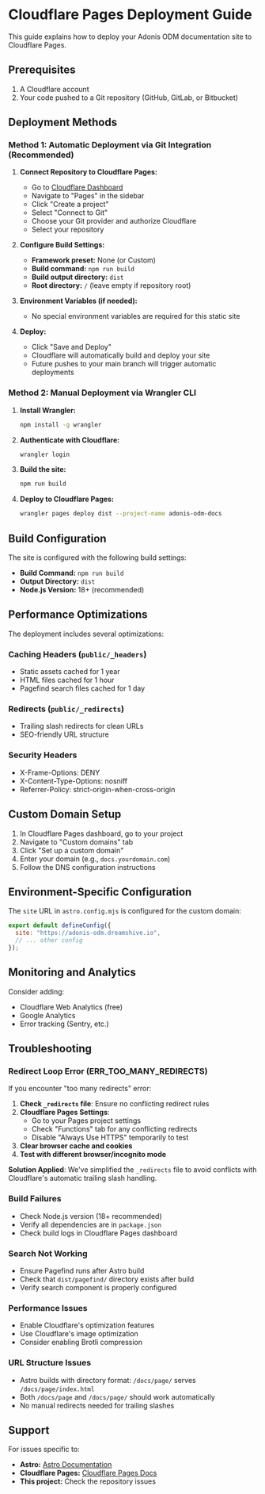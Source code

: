 # Cloudflare Pages Deployment Guide

This guide explains how to deploy your Adonis ODM documentation site to Cloudflare Pages.

## Prerequisites

1. A Cloudflare account
2. Your code pushed to a Git repository (GitHub, GitLab, or Bitbucket)

## Deployment Methods

### Method 1: Automatic Deployment via Git Integration (Recommended)

1. **Connect Repository to Cloudflare Pages:**

   - Go to [Cloudflare Dashboard](https://dash.cloudflare.com/)
   - Navigate to "Pages" in the sidebar
   - Click "Create a project"
   - Select "Connect to Git"
   - Choose your Git provider and authorize Cloudflare
   - Select your repository

2. **Configure Build Settings:**

   - **Framework preset:** None (or Custom)
   - **Build command:** `npm run build`
   - **Build output directory:** `dist`
   - **Root directory:** `/` (leave empty if repository root)

3. **Environment Variables (if needed):**

   - No special environment variables are required for this static site

4. **Deploy:**
   - Click "Save and Deploy"
   - Cloudflare will automatically build and deploy your site
   - Future pushes to your main branch will trigger automatic deployments

### Method 2: Manual Deployment via Wrangler CLI

1. **Install Wrangler:**

   ```bash
   npm install -g wrangler
   ```

2. **Authenticate with Cloudflare:**

   ```bash
   wrangler login
   ```

3. **Build the site:**

   ```bash
   npm run build
   ```

4. **Deploy to Cloudflare Pages:**
   ```bash
   wrangler pages deploy dist --project-name adonis-odm-docs
   ```

## Build Configuration

The site is configured with the following build settings:

- **Build Command:** `npm run build`
- **Output Directory:** `dist`
- **Node.js Version:** 18+ (recommended)

## Performance Optimizations

The deployment includes several optimizations:

### Caching Headers (`public/_headers`)

- Static assets cached for 1 year
- HTML files cached for 1 hour
- Pagefind search files cached for 1 day

### Redirects (`public/_redirects`)

- Trailing slash redirects for clean URLs
- SEO-friendly URL structure

### Security Headers

- X-Frame-Options: DENY
- X-Content-Type-Options: nosniff
- Referrer-Policy: strict-origin-when-cross-origin

## Custom Domain Setup

1. In Cloudflare Pages dashboard, go to your project
2. Navigate to "Custom domains" tab
3. Click "Set up a custom domain"
4. Enter your domain (e.g., `docs.yourdomain.com`)
5. Follow the DNS configuration instructions

## Environment-Specific Configuration

The `site` URL in `astro.config.mjs` is configured for the custom domain:

```javascript
export default defineConfig({
  site: "https://adonis-odm.dreamshive.io",
  // ... other config
});
```

## Monitoring and Analytics

Consider adding:

- Cloudflare Web Analytics (free)
- Google Analytics
- Error tracking (Sentry, etc.)

## Troubleshooting

### Redirect Loop Error (ERR_TOO_MANY_REDIRECTS)

If you encounter "too many redirects" error:

1. **Check `_redirects` file**: Ensure no conflicting redirect rules
2. **Cloudflare Pages Settings**:
   - Go to your Pages project settings
   - Check "Functions" tab for any conflicting redirects
   - Disable "Always Use HTTPS" temporarily to test
3. **Clear browser cache and cookies**
4. **Test with different browser/incognito mode**

**Solution Applied**: We've simplified the `_redirects` file to avoid conflicts with Cloudflare's automatic trailing slash handling.

### Build Failures

- Check Node.js version (18+ recommended)
- Verify all dependencies are in `package.json`
- Check build logs in Cloudflare Pages dashboard

### Search Not Working

- Ensure Pagefind runs after Astro build
- Check that `dist/pagefind/` directory exists after build
- Verify search component is properly configured

### Performance Issues

- Enable Cloudflare's optimization features
- Use Cloudflare's image optimization
- Consider enabling Brotli compression

### URL Structure Issues

- Astro builds with directory format: `/docs/page/` serves `/docs/page/index.html`
- Both `/docs/page` and `/docs/page/` should work automatically
- No manual redirects needed for trailing slashes

## Support

For issues specific to:

- **Astro:** [Astro Documentation](https://docs.astro.build/)
- **Cloudflare Pages:** [Cloudflare Pages Docs](https://developers.cloudflare.com/pages/)
- **This project:** Check the repository issues
